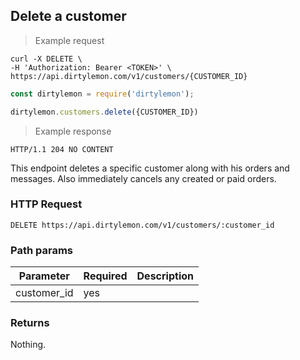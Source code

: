 ## Delete a customer

> Example request

```shell
curl -X DELETE \
-H 'Authorization: Bearer <TOKEN>' \
https://api.dirtylemon.com/v1/customers/{CUSTOMER_ID}
```

```javascript
const dirtylemon = require('dirtylemon');

dirtylemon.customers.delete({CUSTOMER_ID})
```

> Example response

```http
HTTP/1.1 204 NO CONTENT
```

This endpoint deletes a specific customer along with his orders and messages. Also immediately cancels any created or paid orders.

### HTTP Request

`DELETE https://api.dirtylemon.com/v1/customers/:customer_id`

### Path params

| Parameter | Required | Description |
| --------- | -------- | ------------|
| customer_id | yes |  |

### Returns

Nothing.
